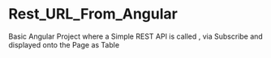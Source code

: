 # Rest_URL_From_Angular
Basic Angular Project where a Simple REST API is called , via Subscribe and displayed onto the Page as Table
